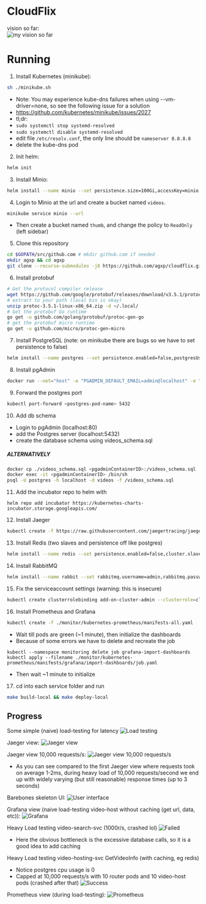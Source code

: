 
# CloudFlix  
vision so far:  
![my vision so far](https://lh5.googleusercontent.com/pyLNBtKGMFikOiJm-84kRbuMRrPn3fOLfGBjYwx4_k5TzuRiKy7NBeJaNSz1gXu0JBWhdxrI1mriijemw6Ea_jYAByDUil8g3ljpHhy3dBQ_58T-Ljcjz-OW2feBY6wFc6YatBnl=s0)  
  
# Running  
1. Install Kubernetes (minikube):  
```sh  
sh ./minikube.sh
```  
- Note: You may experience kube-dns failures when using --vm-driver=none, so see the following issue for a solution
- https://github.com/kubernetes/minikube/issues/2027
- tl;dr: 
- `sudo systemctl stop systemd-resolved`
- `sudo systemctl disable systemd-resolved`
- edit file `/etc/resolv.conf`, the only line should be `nameserver 8.8.8.8`
- delete the kube-dns pod  
2. Init helm:  
```sh  
helm init 
```  
3. Install Minio:   
```sh
helm install --name minio --set persistence.size=100Gi,accessKey=minio,secretKey=minio123,service.type=LoadBalancer stable/minio  
```  
4. Login to Minio at the url and create a bucket named `videos`. 
```sh
minikube service minio --url
```
- Then create a bucket named `thumb`, and change the policy to `ReadOnly` (left sidebar)
5. Clone this repository
```sh
cd $GOPATH/src/github.com # mkdir github.com if needed
mkdir agxp && cd agxp
git clone --recurse-submodules -j8 https://github.com/agxp/cloudflix.git
```
6. Install protobuf
```sh
# Get the protocol compiler release
wget https://github.com/google/protobuf/releases/download/v3.5.1/protoc-3.5.1-linux-x86_64.zip
# extract to your path (local bin is okay)
unzip protoc-3.5.1-linux-x86_64.zip -d ~/.local/
# Get the protobuf Go runtime
go get -u github.com/golang/protobuf/protoc-gen-go
# get the protobuf micro runtime
go get -u github.com/micro/protoc-gen-micro
```
7. Install PostgreSQL (note: on minikube there are bugs so we have to set persistence to false)
```sh
helm install --name postgres --set persistence.enabled=false,postgresUser=postgres,postgresPassword=postgres123,postgresDatabase=videos,metrics.enabled=true stable/postgresql  
```
8. Install pgAdmin
```sh
docker run --net="host" -e "PGADMIN_DEFAULT_EMAIL=admin@localhost" -e "PGADMIN_DEFAULT_PASSWORD=pgadmin123" -d dpage/pgadmin4
```
9. Forward the postgres port 
```sh
kubectl port-forward <postgres-pod-name> 5432
```
10. Add db schema
- Login to pgAdmin (localhost:80)
- add the Postgres server (localhost:5432)
- create the database schema using videos_schema.sql
##### ALTERNATIVELY
```sh
docker cp ./videos_schema.sql <pgadminContainerID>:/videos_schema.sql
docker exec -it <pgadminContainerID> /bin/sh
psql -U postgres -h localhost -d videos -f /videos_schema.sql
```
11. Add the incubator repo to helm with 
```
helm repo add incubator https://kubernetes-charts-incubator.storage.googleapis.com/
```
12. Install Jaeger
```sh
kubectl create -f https://raw.githubusercontent.com/jaegertracing/jaeger-kubernetes/master/all-in-one/jaeger-all-in-one-template.yml
```
13. Install Redis (two slaves and persistence off like postgres)
```sh
helm install --name redis --set persistence.enabled=false,cluster.slaveCount=2,usePassword=false,metrics.enabled=true stable/redis
```
14. Install RabbitMQ
```sh
helm install --name rabbit --set rabbitmq.username=admin,rabbitmq.password=password,persistence.enabled=false stable/rabbitmq
```
15. Fix the serviceaccount settings (warning: this is insecure)
```sh
kubectl create clusterrolebinding add-on-cluster-admin --clusterrole=cluster-admin --serviceaccount=default:default
```
16. Install Prometheus and Grafana
```sh
kubectl create -f ./monitor/kubernetes-prometheus/manifests-all.yaml
```
- Wait till pods are green (~1 minute), then initialize the dashboards
- Because of some errors we have to delete and recreate the job 
```
kubectl --namespace monitoring delete job grafana-import-dashboards    
kubectl apply --filename ./monitor/kubernetes-prometheus/manifests/grafana/import-dashboards/job.yaml
```
- Then wait ~1 minute to initialize
17. cd into each service folder and run 
```sh
make build-local && make deploy-local
```

## Progress
Some simple (naive) load-testing for latency
![Load testing](https://lh3.googleusercontent.com/vm0TSr3Ezj-5WHb1QrLxc6o1XpQzGEn9GOKZ1C4q00Gw_YDmfT7YaNsddUt4Gnj3i-d4Wf5nLxNstsvYvz699GJDZUdqyZfflnTeVNHaZVrAWondt9Smr-Qr3bW3CLP6Uk-IItZ0=s0)

Jaeger view:
![Jaeger view](https://lh4.googleusercontent.com/rmslgs7gFze1oSLFdBhfqPcY7dsJ_HiYc3zEecJBttLF35vSjJsFSOtqKihRGzg97UBWrPTUvsBNV4hUBgG7u-d9wDZtfSd7McH7HorMgUOQqV3--X0QYDCTj6J4dqtEbn7pkmyv=s0)

Jaeger view 10,000 requests/s:
![Jaeger view 10,000 requests/s](https://lh5.googleusercontent.com/zD6QRBdLEI-fsOSqeLutnpavPs7Ay_WDbL1hhGjftY4wisEiVSLwCb5m7FCauxBgpD-7l0eAoy8Na38CuSn7THpaJvAC0W4NiFiTiBE_Ci3Dr0M4m7-C_ozUJhdiEwDjq_k3Kkoi=s0)
- As you can see compared to the first Jaeger view where requests took on average 1-2ms, during heavy load of 10,000 requests/second we end up with widely varying (but still reasonable) response times (up to 3 seconds)

Barebones skeleton UI:
![User interface](https://lh4.googleusercontent.com/LGdN-l5lC-WMlyCJdC1Fd9mNq2pt2ifBkdAHFtYrCcCHeY5bk5FnmIi6q1aEPn3YLU4nBlc6X_4fZDs9CoilAvkU0SuQ_ni1SlFwnUdFj7U8iOMsYG3xc50o0VAgof6w37obwVw7=s0)

Grafana view (naive load-testing video-host without caching (get url, data, etc)):
![Grafana](https://lh3.googleusercontent.com/por35HRMf-rY04wWIdex_Mh5q685jazjSjUloB40s4iAwMSM518KGTRpawLc39QKy7HejBKq9t_SNdViiPfyqXd0hfff-i4vlmdY59iBX4VhLyCq-m_TMexAfHqMX0V0NhEyrowP=s0)

Heavy Load testing video-search-svc (1000r/s, crashed lol)
![Failed](https://lh4.googleusercontent.com/ZwCdruhdvEb_JGk_uTSHskaCDZ6EYsmiYoAgJace1svYcg4yi6vwULLZRw6v-_AMA-Y9h2knxZZ9i2-Q475AuUOgy3IgOukr2CdPvPJrne_oKBk-tddkaVuaoZVGZKpglHQMT6Hr=s0)
- Here the obvious bottleneck is the excessive database calls, so it is a good idea to add caching

Heavy Load testing video-hosting-svc GetVideoInfo (with caching, eg redis)
- Notice postgres cpu usage is 0
- Capped at 10,000 requests/s with 10 router pods and 10 video-host pods (crashed after that)
![Success](https://lh5.googleusercontent.com/nsqiXpvMAE1DX-2rJ0WhVC1vquyY79zarvI_ViyNDl9FKzXT3QMTKZ7KhBWFLaeb0-lCcLhDfuqwJISmy2ouWkOrePu_ojN43gfIeyO4FiOTCJy5NhX6oKvL_-cpkxfMm8K_a2El=s0)


Prometheus view (during load-testing):
![Prometheus](https://lh6.googleusercontent.com/StrlXRaH8MLCydYrYmQSZvqIvN7LMn8Ev3eX_4D5VG0yDmL-mEfuuB47XrBkJRNE_W2W7CDTR1PJ8N6rBOP3E63PrMOzQkPgMLbKf5UMkEMQUPmQ46k9eaOEpKkJFTiNIbPhG0n-=s0)
